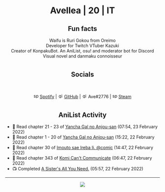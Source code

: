 <h1 align="center">
Avellea | 20 | IT
</h1>



<h2 align="center">
Fun facts
</h2>

<p align="center">
Waifu is Ruri Gokou from Oreimo<br>
Developer for Twitch VTuber Kazuki<br>
Creator of KonpakuBot. An AniList, osu! and moderator bot for Discord<br>
Visual novel and danmaku connoisseur
</p>

<h1>
<h2 align="center">Socials</h2>
<br>
<p align="center">
<img src="https://open.scdn.co/cdn/images/favicon.5cb2bd30.ico" alt="spotify logo" width="16"> <a href="https://open.spotify.com/user/2r8tkjt7qlh7uo7k06z43t63a">Spotify</a> | <img src="https://github.com/fluidicon.png" alt="github logo" width="16"> <a href="https://github.com/Avellea">GitHub</a> | <img src="https://i.imgur.com/ywxedYu.png" alt="github logo" width="16"> Ave#2776 | <img src="https://store.steampowered.com/favicon.ico" alt="spotify logo" width="16"> <a href="https://steamcommunity.com/id/Avellea/">Steam</a>
</p>
<h1>

<h2 align="center">AniList Activity</h2>

<!-- ANILIST_ACTIVITY:start -->

-   📖 Read chapter 21 - 23 of [Yancha Gal no Anjou-san](https://anilist.co/manga/101315) (07:54, 23 February 2022)
-   📖 Read chapter 1 - 20 of [Yancha Gal no Anjou-san](https://anilist.co/manga/101315) (15:22, 22 February 2022)
-   📖 Read chapter 30 of [Imouto sae Ireba Ii. @comic](https://anilist.co/manga/96447) (14:47, 22 February 2022)
-   📖 Read chapter 343 of [Komi Can't Communicate](https://anilist.co/manga/97852) (06:47, 22 February 2022)
-   📺 Completed [A Sister's All You Need.](https://anilist.co/anime/98596) (05:57, 22 February 2022)

<!-- ANILIST_ACTIVITY:end -->


---



<p align="center">
<img src="https://i.pinimg.com/originals/5f/95/04/5f9504eb5a7d27ec7a6121b9e9aa48b3.gif">
<p>
